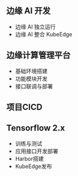 
## 边缘 AI 开发

- 边缘 AI 独立运行
- 边缘 AI 整合 KubeEdge


## 边缘计算管理平台

- 基础环境搭建
- 功能模块开发
- 接口联调与部署

## 项目CICD

## Tensorflow 2.x

- 训练与测试
- 应用接口开发部署
- Harbor搭建
- KubeEdge发布
